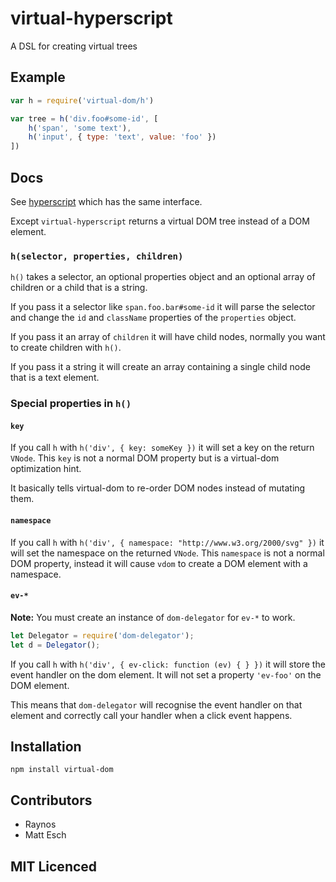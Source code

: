 # virtual-hyperscript

A DSL for creating virtual trees

## Example

```js
var h = require('virtual-dom/h')

var tree = h('div.foo#some-id', [
    h('span', 'some text'),
    h('input', { type: 'text', value: 'foo' })
])
```

## Docs

See [hyperscript](https://github.com/dominictarr/hyperscript) which has the
  same interface.

Except `virtual-hyperscript` returns a virtual DOM tree instead of a DOM
  element.

### `h(selector, properties, children)`

`h()` takes a selector, an optional properties object and an
  optional array of children or a child that is a string.

If you pass it a selector like `span.foo.bar#some-id` it will
  parse the selector and change the `id` and `className`
  properties of the `properties` object.

If you pass it an array of `children` it will have child
  nodes, normally you want to create children with `h()`.

If you pass it a string it will create an array containing
  a single child node that is a text element.

### Special properties in `h()`

#### `key`

If you call `h` with `h('div', { key: someKey })` it will
  set a key on the return `VNode`. This `key` is not a normal
  DOM property but is a virtual-dom optimization hint.

It basically tells virtual-dom to re-order DOM nodes instead of
  mutating them.

#### `namespace`

If you call `h` with `h('div', { namespace: "http://www.w3.org/2000/svg" })`
  it will set the namespace on the returned `VNode`. This
  `namespace` is not a normal DOM property, instead it will
  cause `vdom` to create a DOM element with a namespace.

#### `ev-*`

**Note:** You must create an instance of `dom-delegator` for `ev-*` to work.

```js
let Delegator = require('dom-delegator');
let d = Delegator();
```

If you call `h` with `h('div', { ev-click: function (ev) { } })` it
  will store the event handler on the dom element. It will not
  set a property `'ev-foo'` on the DOM element.

This means that `dom-delegator` will recognise the event handler
  on that element and correctly call your handler when a click
  event happens.

## Installation

`npm install virtual-dom`

## Contributors

 - Raynos
 - Matt Esch

## MIT Licenced
